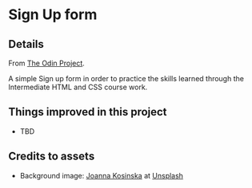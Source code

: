 # Sign Up form

## Details
From [The Odin Project](https://www.theodinproject.com/lessons/intermediate-html-and-css-sign-up-form#assignment).

A simple Sign up form in order to practice the skills learned through the Intermediate HTML and CSS course work.

## Things improved in this project
- TBD

## Credits to assets
- Background image: [Joanna Kosinska](https://unsplash.com/@joannakosinska) at [Unsplash](https://unsplash.com/photos/Uvl3W4XWd4U)
